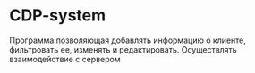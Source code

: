 # CDP-system
Программа позволяющая добавлять информацию о клиенте, фильтровать ее, изменять и редактировать. Осуществлять взаимодействие с сервером
